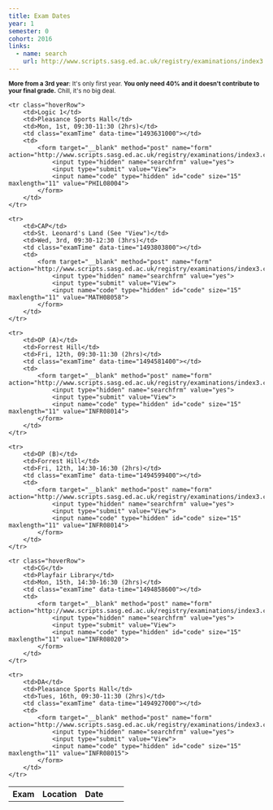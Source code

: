 ```yaml
---
title: Exam Dates
year: 1
semester: 0
cohort: 2016
links:
  - name: search
    url: http://www.scripts.sasg.ed.ac.uk/registry/examinations/index3.cfm
---
```

<small>**More from a 3rd year**: It's only first year. **You only need 40% and it doesn't contribute to your final grade.** Chill, it's no big deal.</small>

<table style="width: 100%;">
    <tr>
        <th>Exam</th>
        <th>Location</th>
        <th>Date</th>
        <th></th>
        <th></th>
    </tr>
    

    <tr class="hoverRow">
        <td>Logic 1</td>
        <td>Pleasance Sports Hall</td>
        <td>Mon, 1st, 09:30-11:30 (2hrs)</td>
        <td class="examTime" data-time="1493631000"></td>
        <td>
            <form target="__blank" method="post" name="form" action="http://www.scripts.sasg.ed.ac.uk/registry/examinations/index3.cfm">
                <input type="hidden" name="searchfrm" value="yes">
                <input type="submit" value="View">
                <input name="code" type="hidden" id="code" size="15" maxlength="11" value="PHIL08004">
            </form>
        </td>
    </tr>

    <tr>
        <td>CAP</td>
        <td>St. Leonard's Land (See "View")</td>
        <td>Wed, 3rd, 09:30-12:30 (3hrs)</td>
        <td class="examTime" data-time="1493803800"></td>
        <td>
            <form target="__blank" method="post" name="form" action="http://www.scripts.sasg.ed.ac.uk/registry/examinations/index3.cfm">
                <input type="hidden" name="searchfrm" value="yes">
                <input type="submit" value="View">
                <input name="code" type="hidden" id="code" size="15" maxlength="11" value="MATH08058">
            </form>
        </td>
    </tr>

    <tr>
        <td>OP (A)</td>
        <td>Forrest Hill</td>
        <td>Fri, 12th, 09:30-11:30 (2hrs)</td>
        <td class="examTime" data-time="1494581400"></td>
        <td>
            <form target="__blank" method="post" name="form" action="http://www.scripts.sasg.ed.ac.uk/registry/examinations/index3.cfm">
                <input type="hidden" name="searchfrm" value="yes">
                <input type="submit" value="View">
                <input name="code" type="hidden" id="code" size="15" maxlength="11" value="INFR08014">
            </form>
        </td>
    </tr>

    <tr>
        <td>OP (B)</td>
        <td>Forrest Hill</td>
        <td>Fri, 12th, 14:30-16:30 (2hrs)</td>
        <td class="examTime" data-time="1494599400"></td>
        <td>
            <form target="__blank" method="post" name="form" action="http://www.scripts.sasg.ed.ac.uk/registry/examinations/index3.cfm">
                <input type="hidden" name="searchfrm" value="yes">
                <input type="submit" value="View">
                <input name="code" type="hidden" id="code" size="15" maxlength="11" value="INFR08014">
            </form>
        </td>
    </tr>

    <tr class="hoverRow">
        <td>CG</td>
        <td>Playfair Library</td>
        <td>Mon, 15th, 14:30-16:30 (2hrs)</td>
        <td class="examTime" data-time="1494858600"></td>
        <td>
            <form target="__blank" method="post" name="form" action="http://www.scripts.sasg.ed.ac.uk/registry/examinations/index3.cfm">
                <input type="hidden" name="searchfrm" value="yes">
                <input type="submit" value="View">
                <input name="code" type="hidden" id="code" size="15" maxlength="11" value="INFR08020">
            </form>
        </td>
    </tr>

    <tr>
        <td>DA</td>
        <td>Pleasance Sports Hall</td>
        <td>Tues, 16th, 09:30-11:30 (2hrs)</td>
        <td class="examTime" data-time="1494927000"></td>
        <td>
            <form target="__blank" method="post" name="form" action="http://www.scripts.sasg.ed.ac.uk/registry/examinations/index3.cfm">
                <input type="hidden" name="searchfrm" value="yes">
                <input type="submit" value="View">
                <input name="code" type="hidden" id="code" size="15" maxlength="11" value="INFR08015">
            </form>
        </td>
    </tr>
</table>

<script src="https://cdnjs.cloudflare.com/ajax/libs/jquery/3.1.1/jquery.min.js" async></script>
<script src="https://cdnjs.cloudflare.com/ajax/libs/moment.js/2.16.0/moment.min.js" async></script>
<script src="/static/js/exam-script.js" defer></script>
